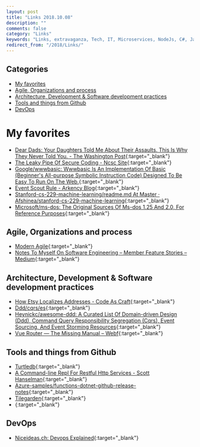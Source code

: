 ```yaml
---
layout: post
title: "Links 2018.10.08"
description: ""
comments: false
category: "Links"
keywords: "Links, extravaganza, Tech, IT, Microservices, NodeJs, C#, Javascript, Solution architecture"
redirect_from: "/2018/Links/"
---
```


## Categories ##
* [My favorites](#favorites)
* [Agile, Organizations and process](#agile)
* [Architecture, Development & Software development practices](#development)
* [Tools and things from Github](#tools)
* [DevOps](#devops)


# My favorites<a name="favorites"></a> #

* [Dear Dads: Your Daughters Told Me About Their Assaults. This Is Why They Never Told You. - The Washington Post](https://www.washingtonpost.com/lifestyle/style/dear-dads-your-daughters-told-me-about-their-assaults-this-is-why-they-never-told-you/2018/10/01/0f69be46-c587-11e8-b2b5-79270f9cce17_story.html?noredirect=on){:target="_blank"}
* [The Leaky Pipe Of Secure Coding - Ncsc Site](https://www.ncsc.gov.uk/blog-post/leaky-pipe-secure-coding){:target="_blank"}
* [Google/wwwbasic: Wwwbasic Is An Implementation Of Basic (Beginner's All-purpose Symbolic Instruction Code) Designed To Be Easy To Run On The Web.](https://github.com/google/wwwbasic){:target="_blank"}
* [Event Scout Rule - Arkency Blog](https://blog.arkency.com/event-scout-rule/){:target="_blank"}
* [Stanford-cs-229-machine-learning/readme.md At Master · Afshinea/stanford-cs-229-machine-learning](https://github.com/afshinea/stanford-cs-229-machine-learning/blob/master/README.md){:target="_blank"}
* [Microsoft/ms-dos: The Original Sources Of Ms-dos 1.25 And 2.0, For Reference Purposes](https://github.com/microsoft/ms-dos){:target="_blank"}

## Agile, Organizations and process<a name="agile"></a> ##

* [Modern Agile](http://modernagile.org/#learnMore){:target="_blank"}
* [Notes To Myself On Software Engineering – Member Feature Stories – Medium](https://medium.com/s/story/notes-to-myself-on-software-engineering-c890f16f4e4d){:target="_blank"}

## Architecture, Development & Software development practices <a name="development"></a> ##

* [How Etsy Localizes Addresses - Code As Craft](https://codeascraft.com/2018/09/26/how-etsy-localizes-addresses/){:target="_blank"}
* [Ddd/cqrs/es](https://github.com/ddd-cqrs-es?utf8=%E2%9C%93&q=&type=&language=){:target="_blank"}
* [Heynickc/awesome-ddd: A Curated List Of Domain-driven Design (Ddd), Command Query Responsibility Segregation (Cqrs), Event Sourcing, And Event Storming Resources](https://github.com/heynickc/awesome-ddd){:target="_blank"}
* [Vue Router — The Missing Manual – Webf](https://blog.webf.zone/vue-router-the-missing-manual-ce51c21430b0){:target="_blank"}

## Tools and things from Github <a name="tools"></a> ##

* [Turtledb](https://turtle-db.github.io/){:target="_blank"}
* [A Command-line Repl For Restful Http Services - Scott Hanselman](https://www.hanselman.com/blog/ACommandlineREPLForRESTfulHTTPServices.aspx){:target="_blank"}
* [Azure-samples/functions-dotnet-github-release-notes](https://github.com/Azure-Samples/functions-dotnet-github-release-notes){:target="_blank"}
* [Tilegarden](https://azavea.github.io/tilegarden/){:target="_blank"}
* [](https://tmaiaroto.github.io/aegis/#about-aegis){:target="_blank"}

## DevOps<a name="devops"></a> ##

* [Niceideas.ch: Devops Explained](https://www.niceideas.ch/roller2/badtrash/entry/devops-explained){:target="_blank"}